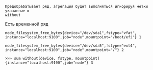 

	Предобрабатывает ряд, агрегация будет выполняться игнорируя метки указанные в
	without

Есть временной ряд
```
node_filesystem_free_bytes{device="/dev/sda1",fstype="vfat",
instance="localhost:9100",job="node",mountpoint="/boot/efi"} 1

node_filesystem_free_bytes{device="/dev/sda5",fstype="ext4",
instance="localhost:9100",job="node",mountpoint="/"} 2
```

```PromQL
>>> sum without(device, fstype, mountpoint)
{instance="localhost:9100",job="node"} 3
```
